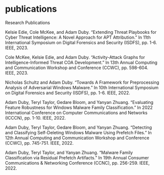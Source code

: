# publications
Research Publications

Kelsie Edie, Cole McKee, and Adam Duby. “Extending Threat Playbooks for Cyber Threat Intelligence: A Novel
Approach for APT Attribution.” In 11th International Symposium on Digital Forensics and Security (ISDFS), pp.
1-6. IEEE, 2023.

Cole McKee, Kelsie Edie, and Adam Duby. “Activity-Attack Graphs for Intelligence-Informed Threat COA
Development.” In 13th Annual Computing and Communication Workshop and Conference (CCWC), pp. 598-604.
IEEE, 2023.

Nicholas Schultz and Adam Duby. “Towards A Framework for Preprocessing Analysis of Adversarial Windows
Malware.” In 10th International Symposium on Digital Forensics and Security (ISDFS), pp. 1-6. IEEE, 2022.

Adam Duby, Teryl Taylor, Gedare Bloom, and Yanyan Zhuang. “Evaluating Feature Robustness for Windows Malware
Family Classification.” In 2022 International Conference on Computer Communications and Networks (ICCCN), pp.
1-10. IEEE, 2022.

Adam Duby, Teryl Taylor, Gedare Bloom, and Yanyan Zhuang. “Detecting and Classifying Self-Deleting Windows
Malware Using Prefetch Files.” In 12th Annual Computing and Communication Workshop and Conference (CCWC),
pp. 745-751. IEEE, 2022.

Adam Duby, Teryl Taylor, and Yanyan Zhuang. “Malware Family Classification via Residual Prefetch Artifacts.” In
19th Annual Consumer Communications & Networking Conference (CCNC), pp. 256-259. IEEE, 2022.
